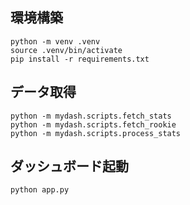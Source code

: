 
## 環境構築
```
python -m venv .venv
source .venv/bin/activate
pip install -r requirements.txt
```

## データ取得
```
python -m mydash.scripts.fetch_stats
python -m mydash.scripts.fetch_rookie
python -m mydash.scripts.process_stats
```

## ダッシュボード起動
```
python app.py
```